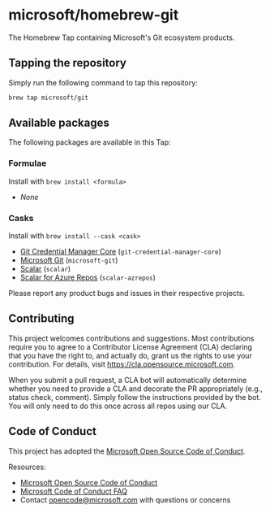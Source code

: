 # microsoft/homebrew-git

The Homebrew Tap containing Microsoft's Git ecosystem products.

## Tapping the repository

Simply run the following command to tap this repository:

```bash
brew tap microsoft/git
```

## Available packages

The following packages are available in this Tap:

### Formulae

Install with `brew install <formula>`

- _None_

### Casks

Install with `brew install --cask <cask>`

- [Git Credential Manager Core](https://aka.ms/gcmcore) (`git-credential-manager-core`)
- [Microsoft Git](https://github.com/microsoft/git) (`microsoft-git`)
- [Scalar](https://github.com/microsoft/scalar) (`scalar`)
- [Scalar for Azure Repos](https://github.com/microsoft/scalar) (`scalar-azrepos`)

Please report any product bugs and issues in their respective projects.

## Contributing

This project welcomes contributions and suggestions.  Most contributions require you to agree to a
Contributor License Agreement (CLA) declaring that you have the right to, and actually do, grant us
the rights to use your contribution. For details, visit <https://cla.opensource.microsoft.com>.

When you submit a pull request, a CLA bot will automatically determine whether you need to provide
a CLA and decorate the PR appropriately (e.g., status check, comment). Simply follow the instructions
provided by the bot. You will only need to do this once across all repos using our CLA.

## Code of Conduct

This project has adopted the [Microsoft Open Source Code of Conduct](https://opensource.microsoft.com/codeofconduct/).

Resources:

- [Microsoft Open Source Code of Conduct](https://opensource.microsoft.com/codeofconduct/)
- [Microsoft Code of Conduct FAQ](https://opensource.microsoft.com/codeofconduct/faq/)
- Contact [opencode@microsoft.com](mailto:opencode@microsoft.com) with questions or concerns
